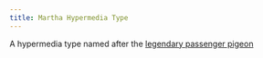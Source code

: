 ```yaml
---
title: Martha Hypermedia Type
---
```


A hypermedia type named after the [legendary passenger pigeon](http://www.npr.org/blogs/thetwo-way/2014/09/01/345007027/it-has-been-100-years-since-the-passenger-pigeon-became-extinct)

